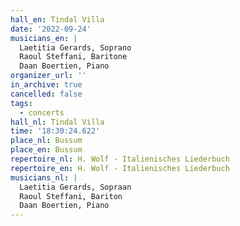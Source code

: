 ```yaml
---
hall_en: Tindal Villa
date: '2022-09-24'
musicians_en: |
  Laetitia Gerards, Soprano
  Raoul Steffani, Baritone
  Daan Boertien, Piano
organizer_url: ''
in_archive: true
cancelled: false
tags:
  - concerts
hall_nl: Tindal Villa
time: '18:30:24.622'
place_nl: Bussum
place_en: Bussum
repertoire_nl: H. Wolf - Italienisches Liederbuch
repertoire_en: H. Wolf - Italienisches Liederbuch
musicians_nl: |
  Laetitia Gerards, Sopraan
  Raoul Steffani, Bariton
  Daan Boertien, Piano
---
```


